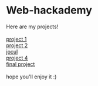 # Web-hackademy

Here are my projects!
 <br>
 <br>
[project 1](https://andraioanastoica.github.io/project1.github.io/)<br>
[project 2](https://andraioanastoica.github.io/project2.github.io/)<br>
[jocul](https://andraioanastoica.github.io/project3.github.io/)<br>
[project 4](https://andraioanastoica.github.io/project4.github.io/)<br>
[final project](https://andraioanastoica.github.io/final-project/)<br>
<br>
hope you'll enjoy it :)
